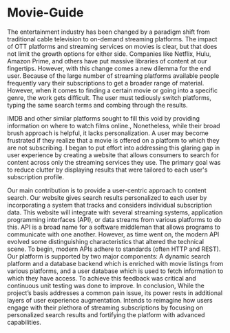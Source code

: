 # Movie-Guide

The entertainment industry has been changed by a paradigm shift from traditional cable television to on-demand streaming platforms. The impact of OTT platforms and streaming services on movies is clear, but that does not limit the growth options for either side. Companies like Netflix, Hulu, Amazon Prime, and others have put massive libraries of content at our fingertips. However, with this change comes a new dilemma for the end user. Because of the large number of streaming platforms available people frequently vary their subscriptions to get a broader range of material. However, when it comes to finding a certain movie or going into a specific genre, the work gets difficult. The user must tediously switch platforms, typing the same search terms and combing through the results.

IMDB and other similar platforms sought to fill this void by providing information on where to watch films online., Nonetheless, while their broad brush approach is helpful, it lacks personalization. A user may become frustrated if they realize that a movie is offered on a platform to which they are not subscribing. I began to put effort into addressing this glaring gap in user experience by creating a website that allows consumers to search for content across only the streaming services they use. The primary goal was to reduce clutter by displaying results that were tailored to each user's subscription profile.


Our main contribution is to provide a user-centric approach to content search. Our website gives search results personalized to each user by incorporating a system that tracks and considers individual subscription data. This website will integrate with several streaming systems, application programming interfaces (API), or data streams from various platforms to do this. API is a broad name for a software middleman that allows programs to communicate with one another. However, as time went on, the modern API evolved some distinguishing characteristics that altered the technical scene. To begin, modern APIs adhere to standards (often HTTP and REST). Our platform is supported by two major components: A dynamic search platform and a database backend which is enriched with movie listings from various platforms, and a user database which is used to fetch information to which they have access. To achieve this feedback was critical and continuous unit testing was done to improve.
In conclusion, While the project’s basis addresses a common pain issue, its power rests in additional layers of user experience augmentation. Intends to reimagine how users engage with their plethora of streaming subscriptions by focusing on personalized search results and fortifying the platform with advanced capabilities.
